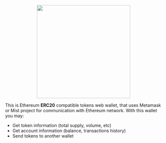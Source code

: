 <div align="center">
	<img height="300px" src="https://raw.githubusercontent.com/dimorinny/ethereum-erc20-wallet/master/art/logo.png">
</div>

This is Ethereum **ERC20** compatible tokens web wallet, that uses Metamask or Mist project for communication with Ethereum network. With this wallet you may:

* Get token information (total supply, volume, etc)
* Get account information (balance, transactions history)
* Send tokens to another wallet
